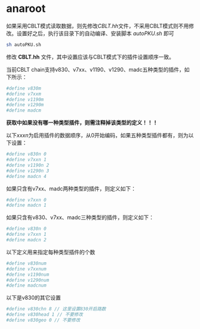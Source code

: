 <!-- anaroot.md --- 
;; 
;; Description: 
;; Author: Hongyi Wu(吴鸿毅)
;; Email: wuhongyi@qq.com 
;; Created: 一 12月  3 11:01:30 2018 (+0800)
;; Last-Updated: 一 12月  3 11:01:56 2018 (+0800)
;;           By: Hongyi Wu(吴鸿毅)
;;     Update #: 1
;; URL: http://wuhongyi.cn -->

# anaroot

如果采用CBLT模式读取数据，则先修改*CBLT.hh*文件，不采用CBLT模式则不用修改。设置好之后，执行该目录下的自动编译、安装脚本 *autoPKU.sh* 即可

```bash
sh autoPKU.sh
```


修改 **CBLT.hh** 文件，其中设置应该与CBLT模式下的插件设置顺序一致。

当前CBLT chain支持v830、v7xx、v1190、v1290、madc五种类型的插件，如下所示：

```bash
#define v830m
#define v7xxm
#define v1190m
#define v1290m
#define madcm
```

**获取中如果没有哪一种类型插件，则需注释掉该类型的定义！！！**

以下*xxxn*为启用插件的数据顺序，从0开始编码，如果五种类型插件都有，则为以下设置：
```bash
#define v830n 0
#define v7xxn 1
#define v1190n 2
#define v1290n 3
#define madcn 4
```

如果只含有v7xx、madc两种类型的插件，则定义如下：

```bash
#define v7xxn 0
#define madcn 1
```

如果只含有v830、v7xx、madc三种类型的插件，则定义如下：

```bash
#define v830n 0
#define v7xxn 1
#define madcn 2
```

以下定义用来指定每种类型插件的个数

```bash
#define v830num
#define v7xxnum
#define v1190num
#define v1290num
#define madcnum
```

以下是v830的其它设置

```bash
#define v830chn 8 // 这里设置830开启路数
#define v830head 1 // 不要修改
#define v830geo 0 // 不要修改
```



<!-- anaroot.md ends here -->
